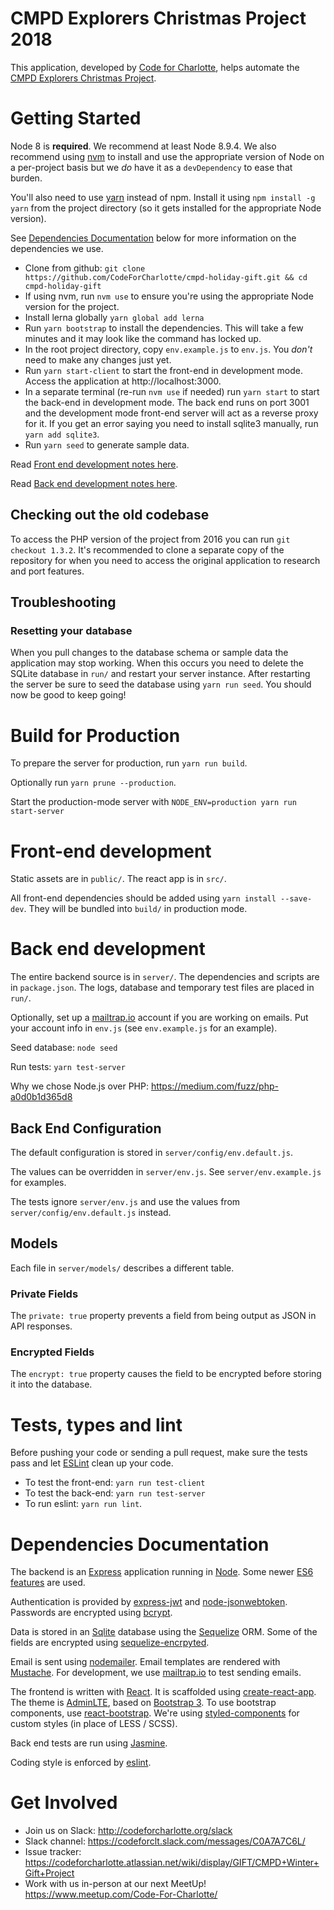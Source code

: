 # CMPD Explorers Christmas Project 2018

This application, developed by [Code for Charlotte], helps automate
the [CMPD Explorers Christmas Project].

# Getting Started

Node 8 is **required**. We recommend at least Node 8.9.4. We also recommend using [nvm](https://github.com/creationix/nvm) to install and use the appropriate version of Node on a per-project basis but we _do_ have it as a `devDependency` to ease that burden.

You'll also need to use [yarn](https://yarnpkg.com) instead of npm. Install it using `npm install -g yarn` from the project directory (so it
gets installed for the appropriate Node version).

See [Dependencies Documentation](#dependencies-documentation) below for more information
on the dependencies we use.

* Clone from github: `git clone https://github.com/CodeForCharlotte/cmpd-holiday-gift.git && cd cmpd-holiday-gift`
* If using nvm, run `nvm use` to ensure you're using the appropriate Node version for the project.
* Install lerna globally `yarn global add lerna`
* Run `yarn bootstrap` to install the dependencies. This will take a few minutes and it may look like the command has locked up.
* In the root project directory, copy `env.example.js` to `env.js`. You _don't_ need to make any changes just yet.
* Run `yarn start-client` to start the front-end in development mode. Access the application at http://localhost:3000.
* In a separate terminal (re-run `nvm use` if needed) run `yarn start` to start the back-end in development mode. The back end runs on port 3001 and the development mode front-end server will act as a reverse proxy for it. If you get an error
  saying you need to install sqlite3 manually, run `yarn add sqlite3`.
* Run `yarn seed` to generate sample data.

Read [Front end development notes here](#front-end-development).

Read [Back end development notes here](#back-end-development).

## Checking out the old codebase

To access the PHP version of the project from 2016 you can run `git checkout 1.3.2`. It's recommended to clone a separate copy of the repository for when you need to access the original application to research and port features.

## Troubleshooting

### Resetting your database

When you pull changes to the database schema or sample data the application may stop working. When this occurs you need
to delete the SQLite database in `run/` and restart your server instance. After restarting the server be sure to
seed the database using `yarn run seed`. You should now be good to keep going!

# Build for Production

To prepare the server for production, run `yarn run build`.

Optionally run `yarn prune --production`.

Start the production-mode server with `NODE_ENV=production yarn run start-server`

# Front-end development

Static assets are in `public/`. The react app is in `src/`.

All front-end dependencies should be added using `yarn install --save-dev`. They will be bundled into `build/` in production mode.

# Back end development

The entire backend source is in `server/`. The dependencies and
scripts are in `package.json`. The logs, database and temporary test
files are placed in `run/`.

Optionally, set up a [mailtrap.io] account if you are working on
emails. Put your account info in `env.js` (see `env.example.js` for an
example).

Seed database: `node seed`

Run tests: `yarn test-server`

Why we chose Node.js over PHP: https://medium.com/fuzz/php-a0d0b1d365d8

## Back End Configuration

The default configuration is stored in `server/config/env.default.js`.

The values can be overridden in `server/env.js`. See `server/env.example.js` for examples.

The tests ignore `server/env.js` and use the values from `server/config/env.default.js` instead.

## Models

Each file in `server/models/` describes a different table.

### Private Fields

The `private: true` property prevents a field from being output as JSON in API responses.

### Encrypted Fields

The `encrypt: true` property causes the field to be encrypted before storing it into the database.

# Tests, types and lint

Before pushing your code or sending a pull request, make sure the
tests pass and let [ESLint] clean up your code.

* To test the front-end: `yarn run test-client`
* To test the back-end: `yarn run test-server`
* To run eslint: `yarn run lint`.

# Dependencies Documentation

The backend is an [Express] application running in [Node]. Some newer
[ES6 features] are used.

Authentication is provided by [express-jwt] and [node-jsonwebtoken]. Passwords are encrypted using [bcrypt].

Data is stored in an [Sqlite] database using the [Sequelize] ORM. Some of
the fields are encrypted using [sequelize-encrpyted].

Email is sent using [nodemailer]. Email templates are rendered with
[Mustache]. For development, we use [mailtrap.io] to test sending
emails.

The frontend is written with [React]. It is scaffolded using
[create-react-app]. The theme is [AdminLTE], based on
[Bootstrap 3]. To use bootstrap components, use [react-bootstrap].
We're using [styled-components] for custom styles (in place of LESS / SCSS).

Back end tests are run using [Jasmine].

Coding style is enforced by [eslint].

# Get Involved

* Join us on Slack: http://codeforcharlotte.org/slack
* Slack channel: https://codeforclt.slack.com/messages/C0A7A7C6L/
* Issue tracker: https://codeforcharlotte.atlassian.net/wiki/display/GIFT/CMPD+Winter+Gift+Project
* Work with us in-person at our next MeetUp! https://www.meetup.com/Code-For-Charlotte/

[code for charlotte]: http://www.codeforcharlotte.org/
[cmpd explorers christmas project]: http://charlottenc.gov/CMPD/Organization/Pages/SupportSvcs/Explorer_XmasProject.aspx
[node]: https://nodejs.org/dist/latest-v6.x/docs/api/
[express]: https://expressjs.com/en/4x/api.html
[es6 features]: https://github.com/lukehoban/es6features
[express-jwt]: https://github.com/auth0/express-jwt
[node-jsonwebtoken]: https://github.com/auth0/node-jsonwebtoken
[bcrypt]: https://en.wikipedia.org/wiki/Bcrypt
[sqlite]: https://sqlite.org/docs.html
[sequelize]: http://docs.sequelizejs.com/en/v3/
[sequelize-encrpyted]: https://github.com/defunctzombie/sequelize-encrypted
[mailtrap.io]: https://mailtrap.io
[nodemailer]: https://nodemailer.com/
[react]: https://facebook.github.io/react/
[react-bootstrap]: https://react-bootstrap.github.io/
[styled-components]: https://github.com/styled-components/styled-components
[create-react-app]: https://github.com/facebookincubator/create-react-app
[adminlte]: https://almsaeedstudio.com/themes/AdminLTE/documentation/index.html
[bootstrap 3]: http://getbootstrap.com/getting-started/
[jasmine]: https://jasmine.github.io/1.3/introduction
[eslint]: http://eslint.org/docs/user-guide/getting-started
[nodejs 7]: https://nodejs.org/en/download/current/
[mustache]: https://www.npmjs.com/package/mustache
[eslint]: https://eslint.org/docs/user-guide/getting-started
